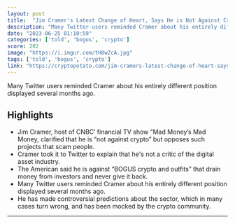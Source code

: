 ```yaml
---
layout: post
title:  "Jim Cramer's Latest Change of Heart, Says He is Not Against Crypto"
description: "Many Twitter users reminded Cramer about his entirely different position displayed several months ago."
date: "2023-06-25 01:10:59"
categories: ['told', 'bogus', 'crypto']
score: 202
image: "https://i.imgur.com/tH8wZcA.jpg"
tags: ['told', 'bogus', 'crypto']
link: "https://cryptopotato.com/jim-cramers-latest-change-of-heart-says-he-is-not-against-crypto/"
---
```


Many Twitter users reminded Cramer about his entirely different position displayed several months ago.

## Highlights

- Jim Cramer, host of CNBC’ financial TV show “Mad Money’s Mad Money, clarified that he is “not against crypto” but opposes such projects that scam people.
- Cramer took it to Twitter to explain that he's not a critic of the digital asset industry.
- The American said he is against “BOGUS crypto and outfits” that drain money from investors and never give it back.
- Many Twitter users reminded Cramer about his entirely different position displayed several months ago.
- He has made controversial predictions about the sector, which in many cases turn wrong, and has been mocked by the crypto community.

---

